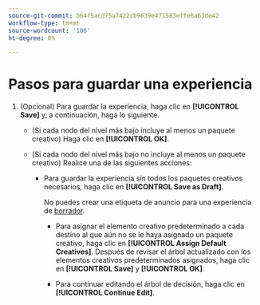 ```yaml
---
source-git-commit: b64f5acd75a7422cb9639e471583effe6a63de42
workflow-type: tm+mt
source-wordcount: '106'
ht-degree: 0%

---
```

# Pasos para guardar una experiencia

<!-- used in multiple procedures -->

1. (Opcional) Para guardar la experiencia, haga clic en **[!UICONTROL Save]** y, a continuación, haga lo siguiente.

   * (Si cada nodo del nivel más bajo incluye al menos un paquete creativo) Haga clic en **[!UICONTROL OK]**.

   * (Si cada nodo del nivel más bajo no incluye al menos un paquete creativo) Realice una de las siguientes acciones:

      * Para guardar la experiencia sin todos los paquetes creativos necesarios, haga clic en **[!UICONTROL Save as Draft]**.

        No puedes crear una etiqueta de anuncio para una experiencia de [borrador](/help/creative/experiences/experience-about.md#experience-statuses).

         * Para asignar el elemento creativo predeterminado a cada destino al que aún no se le haya asignado un paquete creativo, haga clic en **[!UICONTROL Assign Default Creatives]**. Después de revisar el árbol actualizado con los elementos creativos predeterminados asignados, haga clic en **[!UICONTROL Save]** y **[!UICONTROL OK]**.

         * Para continuar editando el árbol de decisión, haga clic en **[!UICONTROL Continue Edit]**.